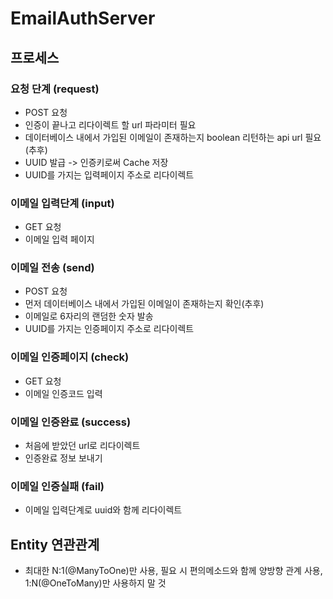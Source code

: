 # EmailAuthServer

## 프로세스
### 요청 단계 (request)
- POST 요청
- 인증이 끝나고 리다이렉트 할 url 파라미터 필요
- 데이터베이스 내에서 가입된 이메일이 존재하는지 boolean 리턴하는 api url 필요(추후)
- UUID 발급 -> 인증키로써 Cache 저장
- UUID를 가지는 입력페이지 주소로 리다이렉트

### 이메일 입력단계 (input)
- GET 요청
- 이메일 입력 페이지

### 이메일 전송 (send)
- POST 요청
- 먼저 데이터베이스 내에서 가입된 이메일이 존재하는지 확인(추후)
- 이메일로 6자리의 랜덤한 숫자 발송
- UUID를 가지는 인증페이지 주소로 리다이렉트

### 이메일 인증페이지 (check)
- GET 요청
- 이메일 인증코드 입력

### 이메일 인증완료 (success)
- 처음에 받았던 url로 리다이렉트
- 인증완료 정보 보내기

### 이메일 인증실패 (fail)
- 이메일 입력단계로 uuid와 함께 리다이렉트

## Entity 연관관계
- 최대한 N:1(@ManyToOne)만 사용, 필요 시 편의메소드와 함께 양방향 관계 사용, 1:N(@OneToMany)만 사용하지 말 것